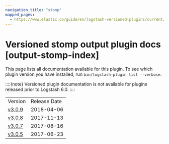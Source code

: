 ```yaml
---
navigation_title: "stomp"
mapped_pages:
  - https://www.elastic.co/guide/en/logstash-versioned-plugins/current/output-stomp-index.html
---
```


# Versioned stomp output plugin docs [output-stomp-index]


This page lists all documentation available for this plugin.  To see which plugin version you have installed, run `bin/logstash-plugin list --verbose`.

::::{note}
Versioned plugin documentation is not available for plugins released prior to Logstash 6.0.
::::


|     |     |
| --- | --- |
| Version | Release Date |
| [v3.0.9](v3-0-9-plugins-outputs-stomp.md) | 2018-04-06 |
| [v3.0.8](v3-0-8-plugins-outputs-stomp.md) | 2017-11-13 |
| [v3.0.7](v3-0-7-plugins-outputs-stomp.md) | 2017-08-16 |
| [v3.0.5](v3-0-5-plugins-outputs-stomp.md) | 2017-06-23 |





